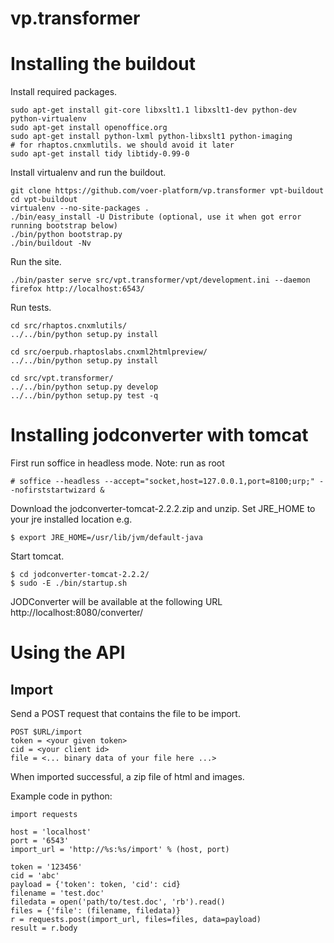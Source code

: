 vp.transformer
==============

Installing the buildout
=======================

Install required packages.

    sudo apt-get install git-core libxslt1.1 libxslt1-dev python-dev python-virtualenv
    sudo apt-get install openoffice.org
    sudo apt-get install python-lxml python-libxslt1 python-imaging
    # for rhaptos.cnxmlutils. we should avoid it later
    sudo apt-get install tidy libtidy-0.99-0

Install virtualenv and run the buildout.

    git clone https://github.com/voer-platform/vp.transformer vpt-buildout
    cd vpt-buildout
    virtualenv --no-site-packages .
    ./bin/easy_install -U Distribute (optional, use it when got error running bootstrap below)
    ./bin/python bootstrap.py
    ./bin/buildout -Nv

Run the site.

    ./bin/paster serve src/vpt.transformer/vpt/development.ini --daemon
    firefox http://localhost:6543/

Run tests.

    cd src/rhaptos.cnxmlutils/
    ../../bin/python setup.py install

    cd src/oerpub.rhaptoslabs.cnxml2htmlpreview/
    ../../bin/python setup.py install

    cd src/vpt.transformer/
    ../../bin/python setup.py develop
    ../../bin/python setup.py test -q

Installing jodconverter with tomcat
===================================

First run soffice in headless mode. Note: run as root

    # soffice --headless --accept="socket,host=127.0.0.1,port=8100;urp;" --nofirststartwizard &

Download the jodconverter-tomcat-2.2.2.zip and unzip.
Set JRE_HOME to your jre installed location e.g.

    $ export JRE_HOME=/usr/lib/jvm/default-java

Start tomcat.

    $ cd jodconverter-tomcat-2.2.2/
    $ sudo -E ./bin/startup.sh

JODConverter will be available at the following URL http://localhost:8080/converter/

Using the API
=============

Import
------

Send a POST request that contains the file to be import.

    POST $URL/import
    token = <your given token>
    cid = <your client id>
    file = <... binary data of your file here ...>

When imported successful, a zip file of html and images.

Example code in python:

    import requests

    host = 'localhost'
    port = '6543'
    import_url = 'http://%s:%s/import' % (host, port)

    token = '123456'
    cid = 'abc'
    payload = {'token': token, 'cid': cid}
    filename = 'test.doc'
    filedata = open('path/to/test.doc', 'rb').read()
    files = {'file': (filename, filedata)}
    r = requests.post(import_url, files=files, data=payload)
    result = r.body